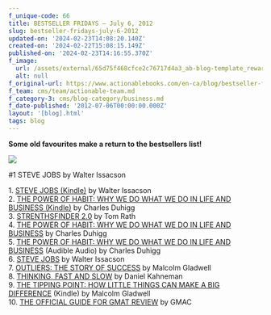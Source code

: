 ```yaml
---
f_unique-code: 66
title: BESTSELLER FRIDAYS – July 6, 2012
slug: bestseller-fridays-july-6-2012
updated-on: '2024-02-23T14:08:20.140Z'
created-on: '2024-02-22T15:08:15.149Z'
published-on: '2024-02-23T14:16:55.370Z'
f_image:
  url: /assets/external/65d75f468cfce2c76717d4a3_ab-blog-template_reward.jpeg
  alt: null
f_original-url: https://www.actionablebooks.com/en-ca/blog/bestseller-fridays-july-6-2012/
f_team: cms/team/actionable-team.md
f_category-3: cms/blog-category/business.md
f_date-published: '2012-07-06T00:00:00.000Z'
layout: '[blog].html'
tags: blog
---
```


**Some old favourites make a return to the bestsellers list!**

![](/assets/external/65d35b7be2e6f27e6d9f5a9e_170670825.jpeg)

#1 STEVE JOBS by Walter Issacson

1\. [STEVE JOBS (Kindle)](http://www.amazon.com/gp/product/B004W2UBYW/ref=as_li_qf_sp_asin_il_tl?ie=UTF8&tag=gooseducmedi-20&linkCode=as2&camp=1789&creative=9325&creativeASIN=B004W2UBYW) by Walter Issacson  
2\. [THE POWER OF HABIT: WHY WE DO WHAT WE DO IN LIFE AND BUSINESS (Kindle)](http://www.amazon.com/gp/product/B0055PGUYU/ref=as_li_qf_sp_asin_il_tl?ie=UTF8&tag=gooseducmedi-20&linkCode=as2&camp=1789&creative=9325&creativeASIN=B0055PGUYU) by Charles Duhigg  
3\. [STRENTHSFINDER 2.0](http://www.amazon.com/gp/product/159562015X/ref=as_li_qf_sp_asin_il_tl?ie=UTF8&tag=gooseducmedi-20&linkCode=as2&camp=1789&creative=9325&creativeASIN=159562015X) by Tom Rath  
4\. [THE POWER OF HABIT: WHY WE DO WHAT WE DO IN LIFE AND BUSINESS](http://www.amazon.com/gp/product/1400069289/ref=as_li_qf_sp_asin_il_tl?ie=UTF8&tag=gooseducmedi-20&linkCode=as2&camp=1789&creative=9325&creativeASIN=1400069289) by Charles Duhigg  
5\. [THE POWER OF HABIT: WHY WE DO WHAT WE DO IN LIFE AND BUSINESS](http://www.amazon.com/gp/product/1400069289/ref=as_li_qf_sp_asin_il_tl?ie=UTF8&tag=gooseducmedi-20&linkCode=as2&camp=1789&creative=9325&creativeASIN=1400069289) (Audible Audio) by Charles Duhigg  
6\. [STEVE JOBS](http://www.amazon.com/gp/product/1451648537/ref=as_li_qf_sp_asin_il_tl?ie=UTF8&tag=gooseducmedi-20&linkCode=as2&camp=1789&creative=9325&creativeASIN=1451648537) by Walter Issacson  
7\. [OUTLIERS: THE STORY OF SUCCESS](http://www.amazon.com/gp/product/0316017930/ref=as_li_qf_sp_asin_il_tl?ie=UTF8&camp=1789&creative=9325&creativeASIN=0316017930&linkCode=as2&tag=gooseducmedi-20) by Malcolm Gladwell  
8\. [THINKING, FAST AND SLOW](http://www.amazon.com/gp/product/0374275637/ref=as_li_qf_sp_asin_il_tl?ie=UTF8&tag=gooseducmedi-20&linkCode=as2&camp=1789&creative=9325&creativeASIN=0374275637) by Daniel Kahneman  
9\. [THE TIPPING POINT: HOW LITTLE THINGS CAN MAKE A BIG DIFFERENCE](http://www.amazon.com/gp/product/B000OT8GD0/ref=as_li_qf_sp_asin_il_tl?ie=UTF8&camp=1789&creative=9325&creativeASIN=B000OT8GD0&linkCode=as2&tag=gooseducmedi-20) (Kindle) by Malcolm Gladwell  
10\. [THE OFFICIAL GUIDE FOR GMAT REVIEW](http://www.amazon.com/gp/product/1118109791/ref=as_li_qf_sp_asin_il_tl?ie=UTF8&camp=1789&creative=9325&creativeASIN=1118109791&linkCode=as2&tag=gooseducmedi-20) by GMAC
